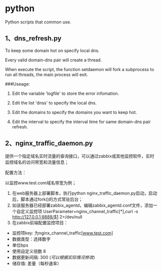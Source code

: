 # python
Python scripts that common use.

## 1、dns_refresh.py

To keep some domain hot on specify local dns. 

Every valid domain-dns pair will create a thread.

When execute the script, the function setdaemon will fork a subprocess to run all threads, the main process will exit.


###Useage:

1. Edit the variable 'logfile' to store the error infomation.

2. Edit the list 'dnss' to specify the local dns.

3. Edit the domains to specify the domains you want to keep hot.

4. Edit the interval to specify the interval time for same domain-dns pair refresh.


## 2、nginx_traffic_daemon.py

提供一个指定域名实时流量的查询接口，可以通过zabbix或其他监控软件，实时监控域名的访问带宽和流量信息；

配置方法：

以监控www.test.com域名带宽为例；

1. 在web服务器上部署脚本，执行python nginx_traffic_daemon.py启动，启动后，脚本通过fork()的方式常驻后台；
2. 如该服务器已经部署zabbix_agentd，编辑zabbix_agentd.conf文件，添加一个自定义监控项
    UserParameter=nginx_channel_traffic[*],curl -s http://127.0.0.1:8888/$1 2>/dev/null
3. 在zabbix前端配置监控项目：
+ 监控项key: 为nginx_channel_traffic[www.test.com]
+ 数据类型：选择数字
+ 单位bps
+ 使用自定义倍数 8
+ 数据更新间隔: 300 (*可以根据实际情况修改*)
+ 储存值: 差量（每秒速率）
